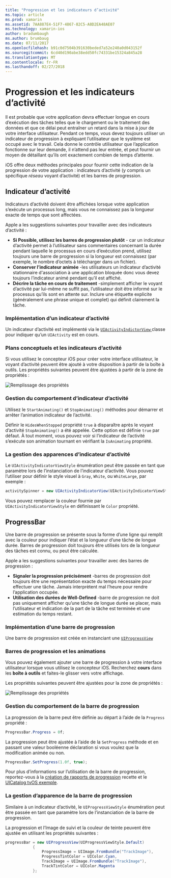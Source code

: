 ```yaml
---
title: "Progression et les indicateurs d’activité"
ms.topic: article
ms.prod: xamarin
ms.assetid: 7AA887E4-51F7-4867-82C5-A8D2EA48AE07
ms.technology: xamarin-ios
author: bradumbaugh
ms.author: brumbaug
ms.date: 07/11/2017
ms.openlocfilehash: b91c0d7504b391630beded7a52e240a0d043152f
ms.sourcegitcommit: 6cd40d190abe38edd50fc74331be15324a845a28
ms.translationtype: MT
ms.contentlocale: fr-FR
ms.lasthandoff: 02/27/2018
---
```

# <a name="progress-and-activity-indicators"></a>Progression et les indicateurs d’activité

Il est probable que votre application devra effectuer longue en cours d’exécution des tâches telles que le chargement ou le traitement des données et que ce délai peut entraîner un retard dans la mise à jour de votre interface utilisateur. Pendant ce temps, vous devez toujours utiliser un indicateur de progression à expliquant l’utilisateur que le système est occupé avec le travail. Cela donne le contrôle utilisateur que l’application fonctionne sur leur demande, il n’attend pas leur entrée, et peut fournir un moyen de détaillant qu’ils ont exactement combien de temps d’attente.

iOS offre deux méthodes principales pour fournir cette indication de la progression de votre application : indicateurs d’activité (y compris un spécifique _réseau_ voyant d’activité) et les barres de progression.

## <a name="activity-indicator"></a>Indicateur d’activité

Indicateurs d’activité doivent être affichées lorsque votre application s’exécute un processus long, mais vous ne connaissez pas la longueur exacte de temps que sont affectées.

Apple a les suggestions suivantes pour travailler avec des indicateurs d’activité :

- **Si Possible, utilisez les barres de progression plutôt** - car un indicateur d’activité permet à l’utilisateur sans commentaires concernant la durée pendant laquelle le processus en cours d’exécution prend, utilisez toujours une barre de progression si la longueur est connaissez (par exemple, le nombre d’octets à télécharger dans un fichier).
- **Conserver l’indicateur animée** -les utilisateurs un indicateur d’activité stationnaire d'association à une application bloquée donc vous devez toujours l’indicateur animé pendant qu’il est affiché.
- **Décrire la tâche en cours de traitement** -simplement afficher le voyant d’activité par lui-même ne suffit pas, l’utilisateur doit être informé sur le processus qu’ils sont en attente sur. Inclure une étiquette explicite (généralement une phrase unique et complet) qui définit clairement la tâche.

### <a name="implementing-an-activity-indicator"></a>Implémentation d’un indicateur d’activité

Un indicateur d’activité est implémenté via le [ `UIActivityIndictorView` ](https://developer.xamarin.com/api/type/UIKit.UIActivityIndicatorView/) classe pour indiquer qu’un `UIActivity` est en cours.

### <a name="activity-indicators-and-storyboards"></a>Plans conceptuels et les indicateurs d’activité

Si vous utilisez le concepteur iOS pour créer votre interface utilisateur, le voyant d’activité peuvent être ajouté à votre disposition à partir de la boîte à outils. Les propriétés suivantes peuvent être ajustées à partir de la zone de propriétés :

![Remplissage des propriétés](progress-activity-indicator-images/progress-indicator1.png)

### <a name="managing-activity-indicator-behavior"></a>Gestion du comportement d’indicateur d’activité

Utilisez le `StartAnimating()` et `StopAnimating()` méthodes pour démarrer et arrêter l’animation indicateur de l’activité.

Définir le `HidesWhenStopped` propriété `true` à disparaître après le voyant d’activité `StopAnimating()` a été appelée. Cette option est définie `true` par défaut. À tout moment, vous pouvez voir si l’indicateur de l’activité s’exécute son animation tournant en vérifiant la `IsAnimating` propriété. 


### <a name="managing-activity-indicator-appearances"></a>La gestion des apparences d’indicateur d’activité

Le `UIActivityIndicatorViewStyle` énumération peut être passée en tant que paramètre lors de l’instanciation de l’indicateur d’activité. Vous pouvez l’utiliser pour définir le style visuel à `Gray`, `White`, ou `WhiteLarge`, par exemple :

```csharp
activitySpinner = new UIActivityIndicatorView(UIActivityIndicatorViewStyle.WhiteLarge);
```

Vous pouvez remplacer la couleur fournie par `UIActivityIndicatorViewStyle` en définissant le `Color` propriété.

## <a name="progress-bar"></a>ProgressBar

Une barre de progression se présente sous la forme d’une ligne qui remplit avec la couleur pour indiquer l’état et la longueur d’une tâche de longue durée. Barres de progression doit toujours être utilisés lors de la longueur des tâches est connu, ou peut être calculée.

Apple a les suggestions suivantes pour travailler avec des barres de progression :

- **Signaler la progression précisément** -barres de progression doit toujours être une représentation exacte du temps nécessaire pour effectuer une tâche. Jamais interprètent mal l’heure pour rendre l’application occupée.
- **Utilisation des durées de Well-Defined** -barre de progression ne doit pas uniquement afficher qu’une tâche de longue durée se placer, mais l’utilisateur et indication de la part de la tâche est terminée et une estimation du temps restant.

### <a name="implementing-an-progress-bar"></a>Implémentation d’une barre de progression

Une barre de progression est créée en instanciant une [`UIProgressView`](https://developer.xamarin.com/api/type/UIKit.UIProgressView/)

### <a name="progress-bars-and-storyboards"></a>Barres de progression et les animations

Vous pouvez également ajouter une barre de progression à votre interface utilisateur lorsque vous utilisez le concepteur iOS. Recherchez **cours** dans les **boîte à outils** et faites-le glisser vers votre affichage.

Les propriétés suivantes peuvent être ajustées pour la zone de propriétés :

![Remplissage des propriétés](progress-activity-indicator-images/progress-indicator3.png)


### <a name="managing-progress-bar-behavior"></a>Gestion du comportement de la barre de progression

La progression de la barre peut être définie au départ à l’aide de la `Progress` propriété :

```csharp
ProgressBar.Progress = 0f;
```

La progression peut être ajustée à l’aide de la `SetProgress` méthode et en passant une valeur booléenne déclaration si vous voulez que la modification animée ou non.

```csharp
ProgressBar.SetProgress(1.0f, true);
```

Pour plus d’informations sur l’utilisation de la barre de progression, reportez-vous à la [création de rapports de progression](https://developer.xamarin.com/recipes/cross-platform/networking/download_progress/#Reporting_Progress_in_iOS) recette et le [UICatalog tvOS exemple](https://developer.xamarin.com/samples/monotouch/tvos/UICatalog/).

### <a name="managing-progress-bar-appearance"></a>La gestion d’apparence de la barre de progression

Similaire à un indicateur d’activité, le `UIProgressViewStyle` énumération peut être passée en tant que paramètre lors de l’instanciation de la barre de progression.

La progression et l’Image de suivi et la couleur de teinte peuvent être ajustée en utilisant les propriétés suivantes :

```csharp
progressBar = new UIProgressView(UIProgressViewStyle.Default)
            {
                ProgressImage = UIImage.FromBundle("TrackImage"),
                ProgressTintColor = UIColor.Cyan,
                TrackImage = UIImage.FromBundle("TrackImage"),
                TrackTintColor = UIColor.Magenta
            }; 
```



